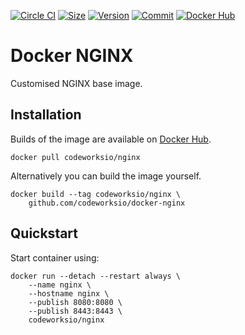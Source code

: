 [![Circle CI](https://circleci.com/gh/codeworksio/docker-nginx.svg?style=shield "CircleCI")](https://circleci.com/gh/codeworksio/docker-nginx)&nbsp;[![Size](https://images.microbadger.com/badges/image/codeworksio/nginx.svg)](http://microbadger.com/images/codeworksio/nginx)&nbsp;[![Version](https://images.microbadger.com/badges/version/codeworksio/nginx.svg)](http://microbadger.com/images/codeworksio/nginx)&nbsp;[![Commit](https://images.microbadger.com/badges/commit/codeworksio/nginx.svg)](http://microbadger.com/images/codeworksio/nginx)&nbsp;[![Docker Hub](https://img.shields.io/docker/pulls/codeworksio/nginx.svg)](https://hub.docker.com/r/codeworksio/nginx/)

Docker NGINX
============

Customised NGINX base image.

Installation
------------

Builds of the image are available on [Docker Hub](https://hub.docker.com/r/codeworksio/nginx/).

    docker pull codeworksio/nginx

Alternatively you can build the image yourself.

    docker build --tag codeworksio/nginx \
        github.com/codeworksio/docker-nginx

Quickstart
----------

Start container using:

    docker run --detach --restart always \
        --name nginx \
        --hostname nginx \
        --publish 8080:8080 \
        --publish 8443:8443 \
        codeworksio/nginx
